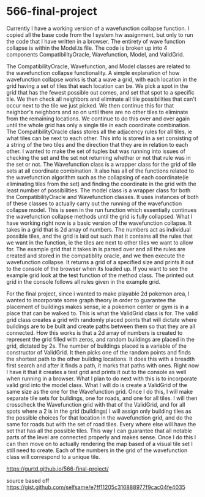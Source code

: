 # 566-final-project

Currently I have a working version of a wavefunction collapse function. I copied all the base code from the l system 
hw assignment, but only to run the code that I have written in a browser. The entirety of wave function collapse is 
within the Model.ts file. The code is broken up into 4 components CompatibilityOracle, Wavefunction, Model, and ValidGrid.

The CompatibilityOracle, Wavefunction, and Model classes are related to the wavefunction collapse functionality. A simple
explanation of how wavefunction collapse works is that a wave a grid, with each location in the grid having a set of tiles
that each location can be. We pick a spot in the grid that has the fewest possible out comes, and set that spot to a specific
tile. We then check all neighbors and eliminate all tile possibilities that can't occur next to the tile we just picked. We 
then continue this for that neighbor's neighbors and so on until there are no other tiles to eliminate from the remaining 
locations. We continue to do this over and over again until the whole grid has only a single tile in each coordinate 
combination. The CompatibilityOracle class stores all the adjacency rules for all tiles, ie what tiles can be next to each
other. This info is stored in a set consisting of a string of the two tiles and the direction that they are in relation to
each other. I wanted to make the set of tuples but was running into issues of checking the set and the set not returning 
whether or not that rule was in the set or not. The Wavefunction class is a wrapper class for the grid of tile sets at all
coordinate combination. It also has all of the functions related to the wavefunction algorithm such as the collapsing of 
each coordinate(ie eliminating tiles from the set) and finding the coordinate in the grid with the least number of 
possibilities. The model class is a wrapper class for both the CompatibilityOracle and Wavefunction classes. It uses
instances of both of these classes to actually carry out the running of the wavefunction collapse model. This is 
seen in the run function which essentially continues the wavefunction collapse methods until the grid is fully collapsed.
What I have working right now is a basic version of the wavefunction collapse. It takes in a grid that is 2d array of numbers.
The numbers act as individual possible tiles, and the grid is laid out such that it contains all the rules that we want in 
the function, ie the tiles are next to other tiles we want to allow for. The example grid that it takes in is parsed over
and all the rules are created and stored in the compatiblity oracle, and we then execute the wavefunction collapse. It 
returns a grid of a specified size and prints it out to the console of the browser when its loaded up. If you want to 
see the example grid look at the test function of the method class. The printed out grid in the console follows all rules
given in the example grid.

For the final project, since i wanted to make playable 2d pokemon area, I wanted to incorporate some graph theory in order 
to guarantee the placement of buildings makes sense, ie a pokemon center or gym is in a place that can be walked to. This
is what the ValidGrid class is for. The valid grid class creates a grid with randomly placed points that will dictate where
buildings are to be built and create paths between them so that they are all connected. How this works is that a 2d array of
numbers is created to represent the grid filled with zeros, and random buildings are placed in the grid, dictated by 2s. The
number of buildings placed is a variable of the constructor of ValidGrid. It then picks one of the random points and finds 
the shortest path to the other building locations. It does this with a breadth first search and after it finds a path, it 
marks that paths with ones. Right now I have it that it creates a test grid and prints it out to the console as well when
running in a browser. What I plan to do next with this is to incorporate valid grid into the model class. What I will do
is create a ValidGrid of the same size as the one for the Wavefunction grid. Once I do this, I will make separate tile sets
for buildings, one for roads, and one for all tiles. I will then crosscheck the Wavefunction grid with that of the ValidGrid,
and for all spots where a 2 is in the grid (buildings) I will assign only building tiles as the possible choices for that 
location in the wavefunction grid, and do the same for roads but with the set of road tiles. Every where else will have the 
set that has all the possible tiles. This way I can guarantee that all notable parts of the level are connected properly and 
makes sense. Once I do this I can then move on to actually rendering the map based of a visual tile set I still need to 
create. Each of the numbers in the grid of the wavefunction class will correspond to a unique tile.

https://gurtd.github.io/566-final-project/

source based off 
https://gist.github.com/selfsame/e7ff11205c316888977f9cac04fe4035